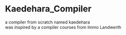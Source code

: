 # Kaedehara_Compiler
 a compiler from scratch named kaedehara  
 was inspired by a compiler courses from Immo Landwerth  
